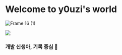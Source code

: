 # Welcome to y0uzi's world

![Frame 16 (1)](https://github.com/yujiyeong/yujiyeong/assets/149862753/a72b3105-8412-4a12-9c22-7da45e1c09ba)



<a href="https://velog.io/@y0uwl/">
  <img src="https://img.shields.io/badge/velog-20C997?style=flat-square&logo=velog&logoColor=white"/></a>    
  
### 개발 신생아, 기록 중심 🌱
 

